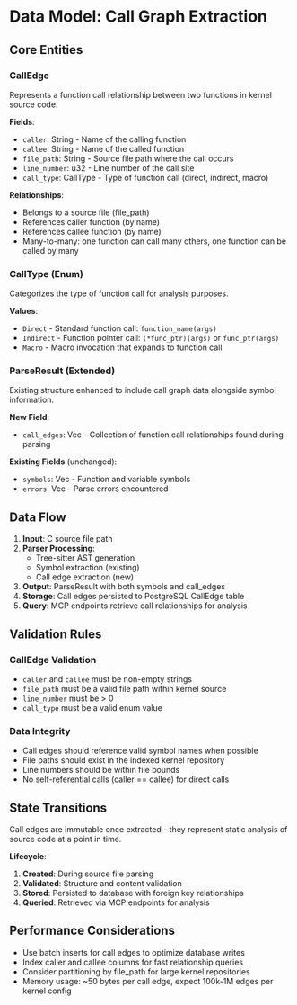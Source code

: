 # Data Model: Call Graph Extraction

## Core Entities

### CallEdge

Represents a function call relationship between two functions in kernel source code.

**Fields**:

- `caller`: String - Name of the calling function
- `callee`: String - Name of the called function
- `file_path`: String - Source file path where the call occurs
- `line_number`: u32 - Line number of the call site
- `call_type`: CallType - Type of function call (direct, indirect, macro)

**Relationships**:

- Belongs to a source file (file_path)
- References caller function (by name)
- References callee function (by name)
- Many-to-many: one function can call many others, one function can be called by many

### CallType (Enum)

Categorizes the type of function call for analysis purposes.

**Values**:

- `Direct` - Standard function call: `function_name(args)`
- `Indirect` - Function pointer call: `(*func_ptr)(args)` or `func_ptr(args)`
- `Macro` - Macro invocation that expands to function call

### ParseResult (Extended)

Existing structure enhanced to include call graph data alongside symbol information.

**New Field**:

- `call_edges`: Vec<CallEdge> - Collection of function call relationships found during parsing

**Existing Fields** (unchanged):

- `symbols`: Vec<SymbolInfo> - Function and variable symbols
- `errors`: Vec<ParseError> - Parse errors encountered

## Data Flow

1. **Input**: C source file path
2. **Parser Processing**:
   - Tree-sitter AST generation
   - Symbol extraction (existing)
   - Call edge extraction (new)
3. **Output**: ParseResult with both symbols and call_edges
4. **Storage**: Call edges persisted to PostgreSQL CallEdge table
5. **Query**: MCP endpoints retrieve call relationships for analysis

## Validation Rules

### CallEdge Validation

- `caller` and `callee` must be non-empty strings
- `file_path` must be a valid file path within kernel source
- `line_number` must be > 0
- `call_type` must be a valid enum value

### Data Integrity

- Call edges should reference valid symbol names when possible
- File paths should exist in the indexed kernel repository
- Line numbers should be within file bounds
- No self-referential calls (caller == callee) for direct calls

## State Transitions

Call edges are immutable once extracted - they represent static analysis of source code at a point in time.

**Lifecycle**:

1. **Created**: During source file parsing
2. **Validated**: Structure and content validation
3. **Stored**: Persisted to database with foreign key relationships
4. **Queried**: Retrieved via MCP endpoints for analysis

## Performance Considerations

- Use batch inserts for call edges to optimize database writes
- Index caller and callee columns for fast relationship queries
- Consider partitioning by file_path for large kernel repositories
- Memory usage: ~50 bytes per call edge, expect 100k-1M edges per kernel config
